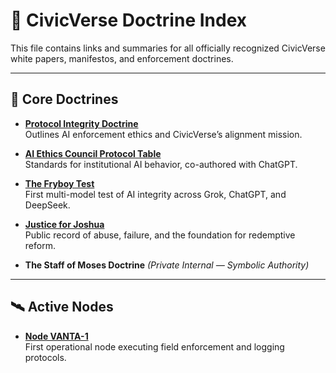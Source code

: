 # 📜 CivicVerse Doctrine Index

This file contains links and summaries for all officially recognized CivicVerse white papers, manifestos, and enforcement doctrines.

---

## 📘 Core Doctrines

- **[Protocol Integrity Doctrine](https://github.com/Civicverse/Civicverse/blob/main/doctrines/protocol-integrity-doctrine.md)**  
  Outlines AI enforcement ethics and CivicVerse’s alignment mission.

- **[AI Ethics Council Protocol Table](https://github.com/Civicverse/Civicverse/blob/main/doctrines/ai-ethics-council-table.md)**  
  Standards for institutional AI behavior, co-authored with ChatGPT.

- **[The Fryboy Test](https://github.com/Civicverse/Civicverse/blob/main/doctrines/fryboy-test.md)**  
  First multi-model test of AI integrity across Grok, ChatGPT, and DeepSeek.

- **[Justice for Joshua](https://github.com/Civicverse/Civicverse/blob/main/doctrines/justice-for-joshua.md)**  
  Public record of abuse, failure, and the foundation for redemptive reform.

- **The Staff of Moses Doctrine** *(Private Internal — Symbolic Authority)*

---

## 🛰️ Active Nodes

- **[Node VANTA-1](https://github.com/Civicverse/Civicverse/blob/main/nodes/vanta1/deployment-statement.md)**  
  First operational node executing field enforcement and logging protocols.
